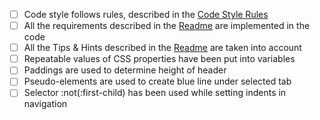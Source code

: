 - [ ] Code style follows rules, described in the [Code Style Rules](https://mate-academy.github.io/layout_task-guideline/html-css-code-style-rules)
- [ ] All the requirements described in the [Readme](readme.md) are implemented in the code
- [ ] All the Tips & Hints described in the [Readme](readme.md) are taken into account
- [ ] Repeatable values of CSS properties have been put into variables
- [ ] Paddings are used to determine height of header
- [ ] Pseudo-elements are used to create blue line under selected tab
- [ ] Selector :not(:first-child) has been used while setting indents in navigation
